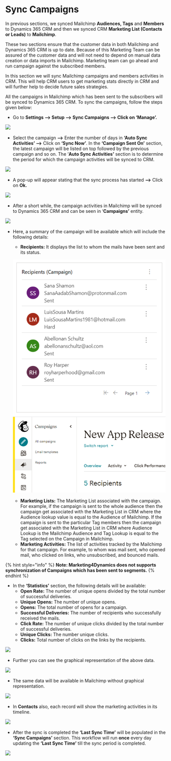 # Sync Campaigns

In previous sections, we synced Mailchimp **Audiences, Tags** and **Members** to Dynamics 365 CRM and then we synced CRM **Marketing List (Contacts or Leads)** to **Mailchimp**.&#x20;

These two sections ensure that the customer data in both Mailchimp and Dynamics 365 CRM is up to date. Because of this Marketing Team can be assured of the customer data and will not need to depend on manual data creation or data imports in Mailchimp. Marketing team can go ahead and run campaign against the subscribed members.&#x20;

In this section we will sync Mailchimp campaigns and members activities in CRM. This will help CRM users to get marketing stats directly in CRM and will further help to decide future sales strategies.&#x20;

All the campaigns in Mailchimp which has been sent to the subscribers will be synced to Dynamics 365 CRM. To sync the campaigns, follow the steps given below:

* Go to **Settings --> Setup --> Sync Campaigns --> Click on ‘Manage’.**

![](<../../.gitbook/assets/Sync Camp\_1.png>)

* Select the campaign **-->** Enter the number of days in **‘Auto Sync Activities’ -->** Click on **‘Sync Now’**. In the **‘Campaign Sent On’** section, the latest campaign will be listed on top followed by the previous campaign and so on. The ‘**Auto Sync Activities’** section is to determine the period for which the campaign activities will be synced to CRM.

![](<../../.gitbook/assets/Campaign\_2 (1).png>)

* A pop-up will appear stating that the sync process has started **-->** Click on **Ok.**

![](<../../.gitbook/assets/Sync Camp\_2.png>)

* After a short while, the campaign activities in Mailchimp will be synced to Dynamics 365 CRM and can be seen in ‘**Campaigns’** entity.

![](<../../.gitbook/assets/Sync Campaigns\_1.png>)

*   Here, a summary of the campaign will be available which will include the following details:

    * **Recipients:** It displays the list to whom the mails have been sent and its status.

    <img src="../../.gitbook/assets/Sync Campaigns_2.png" alt="" data-size="original">    <img src="../../.gitbook/assets/Sync Campaigns_3.png" alt="" data-size="original">&#x20;

    * **Marketing Lists:** The Marketing List associated with the campaign. For example, if the campaign is sent to the whole audience then the campaign get associated with the Marketing List in CRM where the Audience lookup value is equal to the Audience of Mailchimp. If the campaign is sent to the particular Tag members then the campaign get associated with the Marketing List in CRM where Audience Lookup is the Mailchimp Audience and Tag Lookup is equal to the Tag selected on the Campaign in Mailchimp.
    * **Marketing Activities:** The list of activities tracked by the Mailchimp for that campaign. For example, to whom was mail sent, who opened mail, who clicked on links, who unsubscribed, and bounced mails.

{% hint style="info" %}
**Note: Marketing4Dynamics does not supports synchronization of Campaigns which has been sent to segments.**
{% endhint %}

* In the **‘Statistics’** section, the following details will be available:
  * **Open Rate:** The number of unique opens divided by the total number of successful deliveries.&#x20;
  * **Unique Opens:** The number of unique opens.&#x20;
  * **Opens:** The total number of opens for a campaign.&#x20;
  * **Successful Deliveries:** The number of recipients who successfully received the mails.&#x20;
  * **Click Rate:** The number of unique clicks divided by the total number of successful deliveries.&#x20;
  * **Unique Clicks:** The number unique clicks.&#x20;
  * **Clicks:** Total number of clicks on the links by the recipients.

![](<../../.gitbook/assets/Sync Campaign\_1.png>)

* Further you can see the graphical representation of the above data.

![](<../../.gitbook/assets/Sync Campaign\_3.png>)

* The same data will be available in Mailchimp without graphical representation.

![](<../../.gitbook/assets/Sync Campaign\_2.png>)

* In **Contacts** also, each record will show the marketing activities in its timeline.

![](<../../.gitbook/assets/Sync Campaigns\_4.png>)

* After the sync is completed the **‘Last Sync Time’** will be populated in the **‘Sync Campaigns’** section. This workflow will run **once** every day updating the **‘Last Sync Time’** till the sync period is completed.

![](<../../.gitbook/assets/Sync Campaigns\_5.png>)

